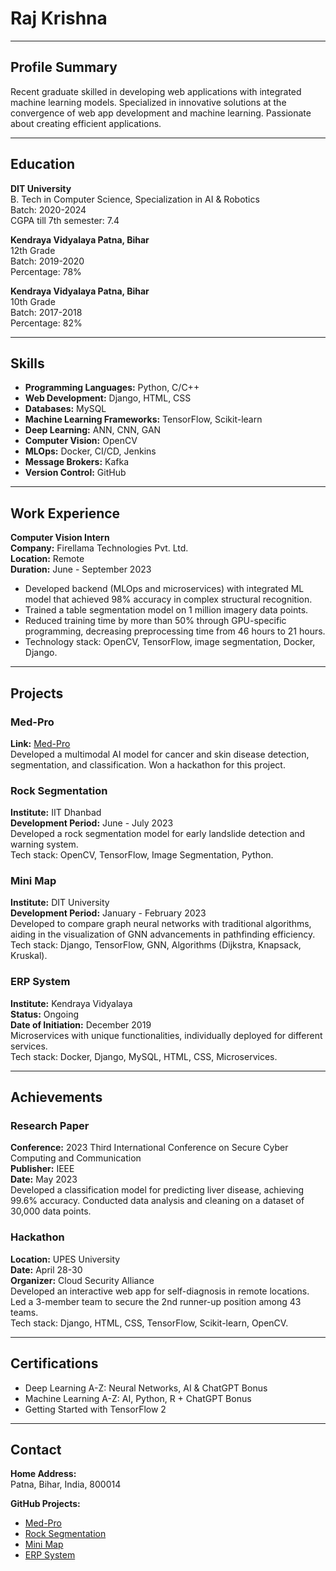# Raj Krishna

---

## Profile Summary

Recent graduate skilled in developing web applications with integrated machine learning models. Specialized in innovative solutions at the convergence of web app development and machine learning. Passionate about creating efficient applications.

---

## Education

**DIT University**  
B. Tech in Computer Science, Specialization in AI & Robotics  
Batch: 2020-2024  
CGPA till 7th semester: 7.4

**Kendraya Vidyalaya Patna, Bihar**  
12th Grade  
Batch: 2019-2020  
Percentage: 78%

**Kendraya Vidyalaya Patna, Bihar**  
10th Grade  
Batch: 2017-2018  
Percentage: 82%

---

## Skills

- **Programming Languages:** Python, C/C++
- **Web Development:** Django, HTML, CSS
- **Databases:** MySQL
- **Machine Learning Frameworks:** TensorFlow, Scikit-learn
- **Deep Learning:** ANN, CNN, GAN
- **Computer Vision:** OpenCV
- **MLOps:** Docker, CI/CD, Jenkins
- **Message Brokers:** Kafka
- **Version Control:** GitHub

---

## Work Experience

**Computer Vision Intern**  
**Company:** Firellama Technologies Pvt. Ltd.  
**Location:** Remote  
**Duration:** June - September 2023  

- Developed backend (MLOps and microservices) with integrated ML model that achieved 98% accuracy in complex structural recognition.
- Trained a table segmentation model on 1 million imagery data points.
- Reduced training time by more than 50% through GPU-specific programming, decreasing preprocessing time from 46 hours to 21 hours.
- Technology stack: OpenCV, TensorFlow, image segmentation, Docker, Django.

---

## Projects

### Med-Pro
**Link:** [Med-Pro](https://github.com/RajKrishna2123/Med-Pro)  
Developed a multimodal AI model for cancer and skin disease detection, segmentation, and classification. Won a hackathon for this project.

### Rock Segmentation
**Institute:** IIT Dhanbad  
**Development Period:** June - July 2023  
Developed a rock segmentation model for early landslide detection and warning system.  
Tech stack: OpenCV, TensorFlow, Image Segmentation, Python.

### Mini Map
**Institute:** DIT University  
**Development Period:** January - February 2023  
Developed to compare graph neural networks with traditional algorithms, aiding in the visualization of GNN advancements in pathfinding efficiency.  
Tech stack: Django, TensorFlow, GNN, Algorithms (Dijkstra, Knapsack, Kruskal).

### ERP System
**Institute:** Kendraya Vidyalaya  
**Status:** Ongoing  
**Date of Initiation:** December 2019  
Microservices with unique functionalities, individually deployed for different services.  
Tech stack: Docker, Django, MySQL, HTML, CSS, Microservices.

---

## Achievements

### Research Paper
**Conference:** 2023 Third International Conference on Secure Cyber Computing and Communication  
**Publisher:** IEEE  
**Date:** May 2023  
Developed a classification model for predicting liver disease, achieving 99.6% accuracy. Conducted data analysis and cleaning on a dataset of 30,000 data points.

### Hackathon
**Location:** UPES University  
**Date:** April 28-30  
**Organizer:** Cloud Security Alliance  
Developed an interactive web app for self-diagnosis in remote locations. Led a 3-member team to secure the 2nd runner-up position among 43 teams.  
Tech stack: Django, HTML, CSS, TensorFlow, Scikit-learn, OpenCV.

---

## Certifications

- Deep Learning A-Z: Neural Networks, AI & ChatGPT Bonus
- Machine Learning A-Z: AI, Python, R + ChatGPT Bonus
- Getting Started with TensorFlow 2

---

## Contact

**Home Address:**  
Patna, Bihar, India, 800014

**GitHub Projects:**
- [Med-Pro](https://github.com/RajKrishna2123/Med-Pro)
- [Rock Segmentation](https://github.com/RajKrishna2123/Rock_Segmentation)
- [Mini Map](https://github.com/RajKrishna2123/mini_map_daa_project)
- [ERP System](https://github.com/RajKrishna2123/ERP-System-RK)


